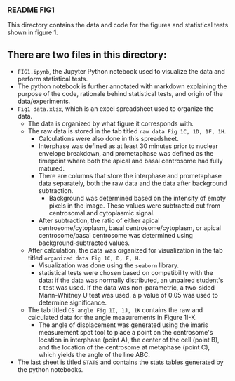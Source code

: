 ### README FIG1
This directory contains the data and code for the figures and statistical tests shown in figure 1.

## There are two files in this directory:
- `FIG1.ipynb`, the Jupyter Python notebook used to visualize the data and perform statistical tests.
- The python notebook is further annotated with markdown explaining the purpose of the code, rationale behind statistical tests, and origin of the data/experiments.
- `Fig1 data.xlsx`, which is an excel spreadsheet used to organize the data. 
	- The data is organized by what figure it corresponds with. 
	- The raw data is stored in the tab titled `raw data Fig 1C, 1D, 1F, 1H`.
		- Calculations were also done in this spreadsheet. 
		- Interphase was defined as at least 30 minutes prior to nuclear envelope breakdown, and prometaphase was defined as the timepoint where both the apical and basal centrosome had fully matured. 
		- There are columns that store the interphase and prometaphase data separately, both the raw data and the data after background subtraction. 
			- Background was determined based on the intensity of empty pixels in the image. These values were subtracted out from centrosomal and cytoplasmic signal. 
		- After subtraction, the ratio of either apical centrosome/cytoplasm, basal centrosome/cytoplasm, or apical centrosome/basal centrosome was determined using background-subtracted values. 
	- After calculation, the data was organized for visualization in the tab titled `organized data Fig 1C, D, F, H`. 
		- Visualization was done using the `seaborn` library. 
		- statistical tests were chosen based on compatibility with the data: if the data was normally distributed, an unpaired student's t-test was used. If the data was non-parametric, a two-sided Mann-Whitney U test was used. a p value of 0.05 was used to determine significance. 
	- The tab titled `CS angle Fig 1I, 1J, 1K` contains the raw and calculated data for the angle measurements in Figure 1I-K. 
		- The angle of displacement was generated using the imaris measurement spot tool to place a point on the centrosome's location in interphase (point A), the center of the cell (point B), and the location of the centrosome at metaphase (point C), which yields the angle of the line ABC. 
- The last sheet is titled `STATS` and contains the stats tables generated by the python notebooks.
 

